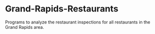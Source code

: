 # Grand-Rapids-Restaurants
Programs to analyze the restaurant inspections for all restaurants in the Grand Rapids area.
